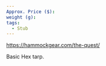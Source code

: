 ```yaml
---
Approx. Price ($): 
weight (g): 
tags:
  - Stub
---
```

https://hammockgear.com/the-quest/

Basic Hex tarp.